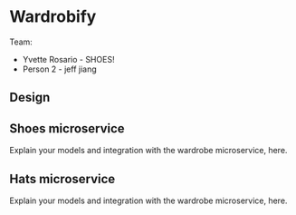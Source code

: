 # Wardrobify

Team:

* Yvette Rosario - SHOES!
* Person 2 - jeff jiang

## Design

## Shoes microservice

Explain your models and integration with the wardrobe
microservice, here.

## Hats microservice

Explain your models and integration with the wardrobe
microservice, here.
